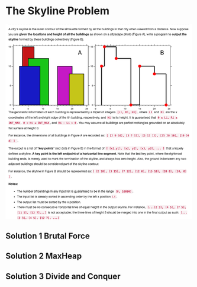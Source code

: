 # The Skyline Problem

![Skyline1](skyline.png) 


## Solution 1 Brutal Force 

## Solution 2 MaxHeap

## Solution 3 Divide and Conquer
